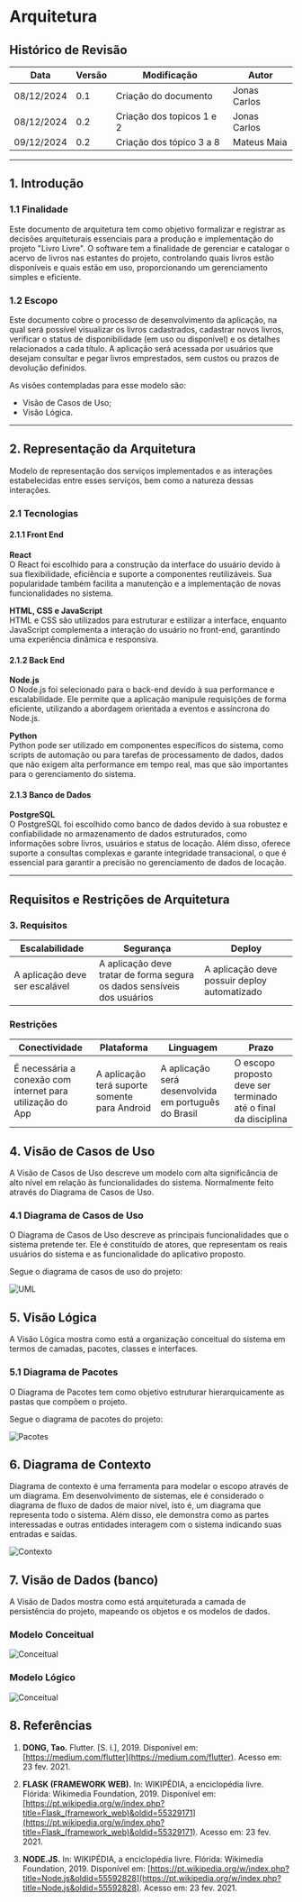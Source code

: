 # Arquitetura

## Histórico de Revisão

| Data       | Versão | Modificação                                    | Autor              |
|------------|--------|------------------------------------------------|--------------------|
| 08/12/2024 | 0.1    | Criação do documento                           | Jonas Carlos        |
| 08/12/2024 | 0.2    | Criação dos topicos 1 e 2                      | Jonas Carlos        |
| 09/12/2024 | 0.2    | Criação dos tópico 3 a 8                      | Mateus Maia      |

---

## 1. Introdução

### 1.1 Finalidade
Este documento de arquitetura tem como objetivo formalizar e registrar as decisões arquiteturais essenciais para a produção e implementação do projeto "Livro Livre". O software tem a finalidade de gerenciar e catalogar o acervo de livros nas estantes do projeto, controlando quais livros estão disponíveis e quais estão em uso, proporcionando um gerenciamento simples e eficiente.

### 1.2 Escopo
Este documento cobre o processo de desenvolvimento da aplicação, na qual será possível visualizar os livros cadastrados, cadastrar novos livros, verificar o status de disponibilidade (em uso ou disponível) e os detalhes relacionados a cada título. A aplicação será acessada por usuários que desejam consultar e pegar livros emprestados, sem custos ou prazos de devolução definidos.

As visões contempladas para esse modelo são:
- Visão de Casos de Uso;
- Visão Lógica.

---

## 2. Representação da Arquitetura

Modelo de representação dos serviços implementados e as interações estabelecidas entre esses serviços, bem como a natureza dessas interações.
### 2.1 Tecnologias

#### 2.1.1 Front End
**React**  
O React foi escolhido para a construção da interface do usuário devido à sua flexibilidade, eficiência e suporte a componentes reutilizáveis. Sua popularidade também facilita a manutenção e a implementação de novas funcionalidades no sistema.

**HTML, CSS e JavaScript**  
HTML e CSS são utilizados para estruturar e estilizar a interface, enquanto JavaScript complementa a interação do usuário no front-end, garantindo uma experiência dinâmica e responsiva.

#### 2.1.2 Back End
**Node.js**  
O Node.js foi selecionado para o back-end devido à sua performance e escalabilidade. Ele permite que a aplicação manipule requisições de forma eficiente, utilizando a abordagem orientada a eventos e assíncrona do Node.js.

**Python**  
Python pode ser utilizado em componentes específicos do sistema, como scripts de automação ou para tarefas de processamento de dados, dados que não exigem alta performance em tempo real, mas que são importantes para o gerenciamento do sistema.

#### 2.1.3 Banco de Dados
**PostgreSQL**  
O PostgreSQL foi escolhido como banco de dados devido à sua robustez e confiabilidade no armazenamento de dados estruturados, como informações sobre livros, usuários e status de locação. Além disso, oferece suporte a consultas complexas e garante integridade transacional, o que é essencial para garantir a precisão no gerenciamento de dados de locação.

---

## Requisitos e Restrições de Arquitetura


### 3. Requisitos

| **Escalabilidade**                | **Segurança**                                            | **Deploy**                           |
|-----------------------------------|---------------------------------------------------------|--------------------------------------|
| A aplicação deve ser escalável    | A aplicação deve tratar de forma segura os dados sensíveis dos usuários | A aplicação deve possuir deploy automatizado |

### Restrições

| **Conectividade**                                    | **Plataforma**                   | **Linguagem**                  | **Prazo**                             |
|-----------------------------------------------------|----------------------------------|--------------------------------|---------------------------------------|
| É necessária a conexão com internet para utilização do App | A aplicação terá suporte somente para Android | A aplicação será desenvolvida em português do Brasil | O escopo proposto deve ser terminado até o final da disciplina |

## 4. Visão de Casos de Uso

A Visão de Casos de Uso descreve um modelo com alta significância de alto nível em relação às funcionalidades do sistema. Normalmente feito através do Diagrama de Casos de Uso.

### 4.1 Diagrama de Casos de Uso

O Diagrama de Casos de Uso descreve as principais funcionalidades que o sistema pretende ter. Ele é constituído de atores, que representam os reais usuários do sistema e as funcionalidade do aplicativo proposto.

Segue o diagrama de casos de uso do projeto:

![UML](imagensgestao/UML.jpg)

## 5. Visão Lógica

A Visão Lógica mostra como está a organização conceitual do sistema em termos de camadas, pacotes, classes e interfaces.

### 5.1 Diagrama de Pacotes

O Diagrama de Pacotes tem como objetivo estruturar hierarquicamente as pastas que compõem o projeto.

Segue o diagrama de pacotes do projeto:

![Pacotes](imagensgestao/pacotes.jpg)

## 6. Diagrama de Contexto

Diagrama de contexto é uma ferramenta para modelar o escopo através de um diagrama. Em desenvolvimento de sistemas, ele é considerado o diagrama de fluxo de dados de maior nível, isto é, um diagrama que representa todo o sistema. Além disso, ele demonstra como as partes interessadas e outras entidades interagem com o sistema indicando suas entradas e saídas.

![Contexto](imagensgestao/contexto.jpeg)


## 7. Visão de Dados (banco)

A Visão de Dados mostra como está arquiteturada a camada de persistência do projeto, mapeando os objetos e os modelos de dados.

### Modelo Conceitual 

![Conceitual](imagensgestao/conceitual.jpeg)


### Modelo Lógico 

![Conceitual](imagensgestao/logico.jpeg)


## 8. Referências

1. **DONG, Tao.** Flutter. [S. l.], 2019. Disponível em: [https://medium.com/flutter](https://medium.com/flutter). Acesso em: 23 fev. 2021.

2. **FLASK (FRAMEWORK WEB).** In: WIKIPÉDIA, a enciclopédia livre. Flórida: Wikimedia Foundation, 2019. Disponível em: [https://pt.wikipedia.org/w/index.php?title=Flask_(framework_web)&oldid=55329171](https://pt.wikipedia.org/w/index.php?title=Flask_(framework_web)&oldid=55329171). Acesso em: 23 fev. 2021.

3. **NODE.JS.** In: WIKIPÉDIA, a enciclopédia livre. Flórida: Wikimedia Foundation, 2019. Disponível em: [https://pt.wikipedia.org/w/index.php?title=Node.js&oldid=55592828](https://pt.wikipedia.org/w/index.php?title=Node.js&oldid=55592828). Acesso em: 23 fev. 2021.
